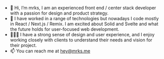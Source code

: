 - 👋 Hi, I’m mrks, I am an experienced front end / center stack developer with a passion for design and product strategy.
- 🌱 I have worked in a range of technologies but nowadays I code mostly in React / Next.js / Remix. I am excited about Solid and Svelte and what the future holds for user-focused web development.
- 👩🏽‍💻 I have a strong sense of design and user experience, and I enjoy working closely with clients to understand their needs and vision for their project. 
- 📫 You can reach me at hey@mrks.me
